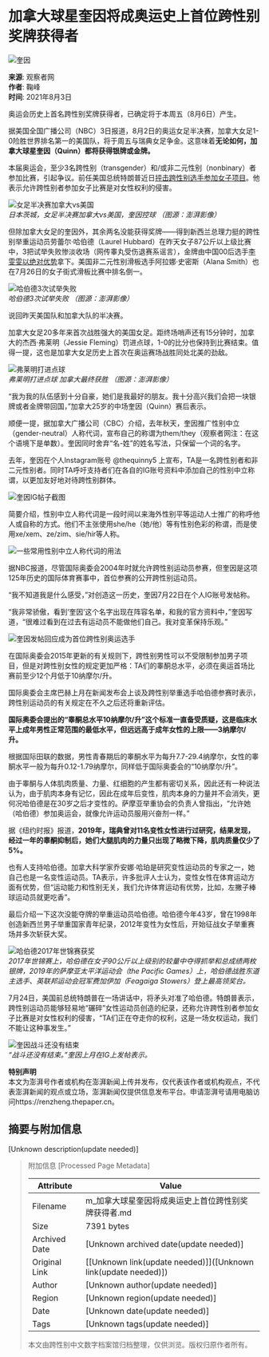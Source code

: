 # 加拿大球星奎因将成奥运史上首位跨性别奖牌获得者

![奎因](https://image.thepaper.cn/publish/interaction/image/4/528/321.jpg)

**来源**: 观察者网  
**作者**: 鞠峰  
**时间**: 2021年8月3日  

奥运会历史上首名跨性别奖牌获得者，已确定将于本周五（8月6日）产生。

据美国全国广播公司（NBC）3日报道，8月2日的奥运女足半决赛，加拿大女足1-0险胜世界排名第一的美国队，将于周五与瑞典女足争金。这意味着**无论如何，加拿大球星奎因（Quinn）都将获得银牌或金牌。**

本届奥运会，至少3名跨性别（transgender）和/或非二元性别（nonbinary）者参加比赛，引起争议。前任美国总统特朗普近日[抨击跨性别选手参加女子项目](http://www.guancha.cn/internation/2021_07_26_600268.shtml)。他表示允许跨性别者参加女子比赛是对女性权利的侵害。

![女足半决赛加拿大vs美国](https://imagepphcloud.thepaper.cn/pph/image/146/102/930.jpg)  
*日本茨城，女足半决赛加拿大vs美国，奎因控球 （图源：澎湃影像）*

但除加拿大女足的奎因外，其余两名没能获得奖牌——得到新西兰总理力挺的跨性别举重运动员劳蕾尔·哈伯德（Laurel Hubbard）在昨天女子87公斤以上级比赛中，3把试举失败惨淡收场（网传睾丸受伤退赛系谣言），金牌由中国00后选手[李雯雯以绝对优势](https://www.guancha.cn/sports/2021_08_02_601345.shtml)拿下。美国非二元性别滑板选手阿拉娜·史密斯（Alana Smith）也在7月26日的女子街式滑板比赛中排名倒一。

![哈伯德3次试举失败](https://imagepphcloud.thepaper.cn/pph/image/146/102/931.jpg)  
*哈伯德3次试举失败 （图源：澎湃影像）*

说回昨天美国队和加拿大队的半决赛。

加拿大女足20多年来首次战胜强大的美国女足。距终场哨声还有15分钟时，加拿大的杰西·弗莱明（Jessie Fleming）罚进点球，1-0的比分也保持到比赛结束。值得一提，这也是加拿大女足历史上首次在奥运赛场战胜同处北美的劲敌。

![弗莱明打进点球](https://imagepphcloud.thepaper.cn/pph/image/146/102/932.jpg)  
*弗莱明打进点球 加拿大最终获胜 （图源：澎湃影像）*

“我为我的队伍感到十分自豪，她们是我最好的朋友。我十分高兴我们会把一块银牌或者金牌带回国，”加拿大25岁的中场奎因（Quinn）赛后表示。

顺便一提，据加拿大广播公司（CBC）介绍，去年秋天，奎因推广性别中立（gender-neutral）人称代词，宣布自己的称谓为them/they（观察者网注：在这个语境下是单数）。奎因同时舍弃“名-姓”的姓名写法，只保留一个词的名字。

去年，奎因在个人Instagram账号 @thequinny5 上宣布，TA是一名跨性别者和非二元性别者。同时TA呼吁支持者们在各自的IG账号资料中添加自己的性别中立称谓，以更加友好地对待跨性别群体。

![奎因IG帖子截图](https://imagepphcloud.thepaper.cn/pph/image/146/102/933.jpg)  

简要介绍，性别中立人称代词是一段时间以来海外性别平等运动人士推广的称呼他人或自称的方式。他们不主张使用she/he（她/他）等有性别色彩的称谓，而是使用xe/xem、ze/zim、sie/hir等人称。

![一些常用性别中立人称代词的用法](https://imagepphcloud.thepaper.cn/pph/image/146/102/934.jpg)  

据NBC报道，尽管国际奥委会2004年时就允许跨性别运动员参赛，但奎因是这项125年历史的国际体育赛事中，首位参赛的公开跨性别运动员。

“我不知道我是什么感受，”对创造这一历史，奎因7月22日在个人IG账号发帖称。

“我非常骄傲，看到‘奎因’这个名字出现在阵容名单，和我的官方资料中，”奎因写道，“很难过看到在过去有运动员不能做他们自己。我对变革保持乐观。”

![奎因发帖回应成为首位跨性别奥运选手](https://imagepphcloud.thepaper.cn/pph/image/146/102/935.jpg)  

在国际奥委会2015年更新的有关规则下，跨性别男性可以不受限制参加男子项目，但是对跨性别女性的规定更加严格：TA们的睾酮总水平，必须在奥运首场比赛前至少12个月低于10纳摩尔/升。

国际奥委会主席巴赫上月在新闻发布会上谈及跨性别举重选手哈伯德参赛时表示，跨性别运动员的有关规定在不久之后还将重新评估。

**国际奥委会提出的“睾酮总水平10纳摩尔/升”这个标准一直备受质疑，这是临床水平上成年男性正常范围的最低水平，但远远高于成年女性的上限——3纳摩尔/升。**

根据国际田联的数据，男性青春期后的睾酮水平为每升7.7-29.4纳摩尔，女性的睾酮水平一般为每升0.12-1.79纳摩尔，同样低于国际奥委会的“10纳摩尔/升”。

由于睾酮与人体肌肉质量、力量、红细胞的产生都有密切关系，因此还有一种说法认为，由于肌肉本身有记忆，因此在成年后变性，肌肉本身的力量并不会消失，更何况哈伯德是在30岁之后才变性的。萨摩亚举重协会的负责人曾指出，“允许她（哈伯德）参加奥运会，就像允许运动员服用兴奋剂一样。”

据《纽约时报》报道，**2019年，瑞典曾对11名变性女性进行过研究，结果发现，经过一年的睾酮抑制后，她们大腿肌肉的力量只出现了略微下降，肌肉质量仅少了5%。**

也有人支持哈伯德。加拿大科学家乔安娜·哈珀是研究变性运动员的专家之一，她自己也是一名变性运动员。TA表示，许多批评人士认为，变性女性在体育运动方面有优势，但“运动能力和性别无关，我们允许体育运动有优势，比如，左撇子棒球运动员就更吃香”。

最后介绍一下这次没能夺牌的举重运动员哈伯德。哈伯德今年43岁，曾在1998年创造新西兰男子举重国家青年纪录，2012年变性为女性后，开始征战女子举重赛场并多次斩获大奖。

![哈伯德2017年世锦赛获奖](https://imagepphcloud.thepaper.cn/pph/image/146/102/936.jpg)  
*2017年世锦赛上，哈伯德在女子90公斤以上级别的较量中夺得抓举和总成绩两枚银牌，2019年的萨摩亚太平洋运动会（the Pacific Games）上，哈伯德战胜东道主选手、英联邦运动会冠军费加伊加（Feagaiga Stowers）登上最高领奖台。*

7月24日，美国前总统特朗普在一场讲话中，将矛头对准了哈伯德。特朗普表示，跨性别运动员能够轻易地“碾碎”女性运动员创造的纪录，还称允许跨性别者参加女子比赛是对女性权利的侵害，“TA们正在夺走你的权利，这是一场女权运动，我们不能让这种事发生。”

![奎因战斗还没有结束](https://imagepphcloud.thepaper.cn/pph/image/146/102/937.jpg)  
*“战斗还没有结束。”奎因上月在IG上发帖表示。*

**特别声明**  
本文为澎湃号作者或机构在澎湃新闻上传并发布，仅代表该作者或机构观点，不代表澎湃新闻的观点或立场，澎湃新闻仅提供信息发布平台。申请澎湃号请用电脑访问https://renzheng.thepaper.cn。

## 摘要与附加信息

<!-- tcd_abstract -->
[Unknown description(update needed)]
<!-- tcd_abstract_end -->

> 附加信息 [Processed Page Metadata]
>
> | Attribute       | Value                                  |
> |-----------------|----------------------------------------|
> | Filename        | m_加拿大球星奎因将成奥运史上首位跨性别奖牌获得者.md                             |
> | Size            | 7391 bytes                           |
> | Archived Date   | [Unknown archived date(update needed)]                             |
> | Original Link   | [[Unknown link(update needed)]]([Unknown link(update needed)])                       |
> | Author          | [Unknown author(update needed)]                               |
> | Region          | [Unknown region(update needed)]                               |
> | Date            | [Unknown date(update needed)]                                 |
> | Tags            | [Unknown tags(update needed)]                                 |
>
> 本文由跨性别中文数字档案馆归档整理，仅供浏览。版权归原作者所有。
>